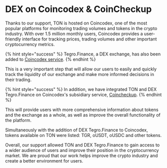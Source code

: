 # DEX on Coincodex & CoinCheckup

Thanks to our support, TON is hosted on Coincodex, one of the most popular platforms for monitoring trading volumes and tokens in the crypto industry. With over 1.5 million monthly users, Coincodex provides a user-friendly interface for tracking prices, trading volumes and other important cryptocurrency metrics.

{% hint style="success" %}
Tegro.Finance, a DEX exchange, has also been added to [Coincodex service](https://coincodex.com/crypto/tegro-tgr/).
{% endhint %}

This is a very important step that will allow our users to easily and quickly track the liquidity of our exchange and make more informed decisions in their trading.

{% hint style="success" %}
In addition, we have integrated TON and DEX Tegro.Finance on Coincodex's subsidiary service, [Coincheckup](https://coincheckup.com/coins/tegro-tgr/markets).
{% endhint %}

This will provide users with more comprehensive information about tokens and the exchange as a whole, as well as improve the overall functionality of the platform.

Simultaneously with the addition of DEX Tegro.Finance to Coincodex, tokens available on TON were listed: TGR, oUSDT, oUSDC and other tokens.

Overall, our support allowed TON and DEX Tegro.Finance to gain access to a wider audience of users and improve their position in the cryptocurrency market. We are proud that our work helps improve the crypto industry and create a better environment for users.
